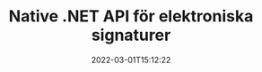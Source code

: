 ---
############################# Static ############################
layout: "product"
date: 2022-03-01T15:12:22
draft: false
#operation: 
#signaturetype: 
#fileformat: 
#productName: Java
lang: sv
#productCode: java
#otherformats: 
#breadcrumb: Put  signature on  for Java
product: "Signature"
product_tag: "signature"
platform: ".NET"
platform_tag: "net"

############################# Head ############################
head_title: ".NET Digital Signature API - Electronic Sign PDF Word Excel-bilder"
head_description: "C# .NET digital signatur API, eSignature-bibliotek för elektronisk signering av PDF, Word, Excel-kalkylblad, PowerPoint, bilder och grafikdokument."

############################# Header ############################
title: "Native .NET API för elektroniska signaturer"
description: "Lägg till digitala signaturer i dokumentformat och implementera populära e-signaturtyper (text, bild, QR-kod, streckkod, stämpel och metadata) i .NET-applikationer."
button:
    enable: true

############################# SubMenu ############################
submenu:
    enable: true
    
    left:
        img_alt: "GroupDocs.Signature for .NET"
        image: "https://www.groupdocs.cloud/templates/groupdocs/images/product-logos/groupdocs-signature-net.png"
        product: "GroupDocs.Signature"
        platform: ".NET"

    middle:
        button:
            # button loop
            - link: "#overview"
              text: "Översikt"

            # button loop
            - link: "#features"
              text: "Funktioner"

            # button loop
            - link: "#support"
              text: "Stöd"

            # button loop
            - link: "https://products.groupdocs.app/signature"
              text: "Live-demo"

            # button loop
            - link: "https://purchase.groupdocs.com/pricing/signature/net"
              text: "Prissättning"

    right:
        link_download: "https://downloads.groupdocs.com/signature"
        link_learn: "https://docs.groupdocs.com/signature/net/"
        link_buy: "https://purchase.groupdocs.com"

############################# Overview ############################
overview:
    enable: true
    content: |
      Använd GroupDocs.Signature för .NET API för att bygga applikationer i C#, ASP.NET och andra .NET-baserade teknologier, som låter dig signera digitala affärsdokument som PDF, Microsoft Word, Excel-kalkylblad, PowerPoint-presentationer, bilder, OpenDocument och andra branschstandardfilformat utan att behöva installera ytterligare programvara. Detta elektroniska signaturbibliotek är enkelt att arbeta med och .NET-utvecklare kan enkelt lägga till avancerade digitala signaturfunktioner i sina applikationer, vilket ger användare möjlighet att säkert signera, söka och verifiera e-signaturer från populära dokumentformat. Den stöder implementering av en mängd olika signaturtyper som text, bild, streckkod, QR-kod, formulärfält, stämpel och metadata.  

      Dokumentsignatur-API:et ger dig enkla och avancerade sökalternativ för att snabbt hitta dina nödvändiga signaturer på ett dokument. Alternativen att använda signaturstil, utseendehantering och anpassa signaturegenskaper som dimensioner, skugga, justering och mer är också genomförbara med detta funktionsrika API för dokumentsignering.  

      GroupDocs.Signature för .NET kan användas i alla utvecklingsmiljöer som stöder .NET-plattformen. Den är kompatibel med alla .NET-baserade språk och stöder populära operativsystem (Windows, Linux, MacOS) där Mono- eller .NET-ramverk (inklusive .NET Core) kan installeras.
    tabs:
      enable: true
      
      ## TAB ONE ##
      tab_one:
        description: |
          Följande är en översikt över GroupDocs.Signature för .NET:
      
        left:
          enable: true
          icon: "fab fa-html5"
          title: "Signaturtyper"
          content: |
            * Text Signatur
            * Bildsignatur
            * Digitala signaturer
            * QR-kod signatur
            * Streckkodssignatur
            * Stämpel Signatur
            * Metadatasignatur
      
      ## TAB TWO ##
      tab_two:
        description: |
          GroupDocs.Signature för .NET stöder signering av alla populära dokumentformat. Med bara några rader kod kan du lägga till PDF-signatur, Microsoft Office Word, Excel-kalkylblad, bild, HTML, Outlook e-post, OneNote, projekt och grafiksigneringsfunktioner i dina .NET-program. [Dokumentformat som stöds.](https://docs.groupdocs.com/signature/net/supported-document-formats/)

        left:
          enable: true
          table:
            # table loop
            - title: "Microsoft Office"
              content: |
                * **Word:** DOC, DOCX, DOCM, DOT, DOTX, DOTM, RTF, TXT
                * **Excel:** XLS, XLSX, XLSM, XLSB, XLTM, XLT, XLTM, XLTX, XLAM, SXC, SpreadsheetML
                * **PowerPoint:** PPT, PPTX, PPS, PPSX, PPSM, POT, POTM, POTX, PPTM

        right:
          enable: true
          table:
            # table loop
            - title: "Images & Other Formats"
              content: |
                * **Bilder**: JPG, BMP, PNG, TIFF, GIF, DCM, WEBP
                * **OpenDocument**: ODT, OTT, OTS, ODS, ODP, OTP, ODG
                * **Jpeg2000**: JP2, JPF, JPX, J2K, J2C, JPM
                * **Metafiler**: EMF, WMF, CMX
                * **Bärbar**: PDF
                * **Skalbar vektorgrafik**: CDR, SVG
                * **Adobe Photoshop**: PSD
                * **Andra**: DJVU

      ## TAB THREE ##
      tab_three:
        description: |
          GroupDocs.Signature för .NET stöder följande operativsystem, ramverk och pakethanterare:
        
        left:
          enable: true
          table:
            # table loop
            - icon: "fab fa-windows"
              title: "Operativsystem"
              content: |
                * Windows Desktop
                * Windows Server
                * Windows Azure
                * Linux
                * MacOS

            # table loop
            - icon: "fas fa-code"
              title: "Ramar som stöds"
              content: |
                * .NET Framework 2.0 or higher
                * Mono Framework 1.2 or higher
                * .NET Standard 2.0
                * .NET Core 2.0
                * .NET Core 2.1

        right:
          enable: true
          table:
            # table loop
            - icon: "fas fa-box"
              title: "Pakethanterare"
              content: |
                * NuGet

            # table loop
            - icon: "fas fa-tools"
              title: "Utvecklingsmiljöer"
              content: |
                * Microsoft Visual Studio
                * Xamarin.Android
                * Xamarin.IOS
                * Xamarin.Mac
                * MonoDevelop

############################# Features ############################
features:
    enable: true
    title: "GroupDocs.Signature för .NET-funktioner"

    feature:
      # feature loop
      - icon: "fas fa-copy"
        content: "Skapa, sök, uppdatera, dölj, verifiera och ta bort e-signaturer från dokumentformat som stöds"

      # feature loop
      - icon: "fas fa-eye"
        content: "Ange XML Advanced Electronic Signatures (XAdES) för Excel-kalkylblad"

      # feature loop
      - icon: "fas fa-bolt"
        content: "Hämta bildinnehåll från dokument signerade med QR-kod, streckkod och bildsignaturer"
      
      # feature loop
      - icon: "fas fa-file-powerpoint"
        content: "Ställ in höjd, bredd, marginaler och justering för text eller bildsignatur och placera på specifik sida"

      # feature loop
      - icon: "fas fa-code"
        content: "Sök, verifiera och signera PowerPoint-presentationsdokument digitalt"

      # feature loop
      - icon: "fas fa-cloud"
        content: "Signera ordbehandlingsdokumentformat med inbyggda textvattenstämplar"

      # feature loop
      - icon: "fas fa-remove-format"
        content: "Stöder rundade hörn för rektangulära stämpelsignaturtyper"

      # feature loop
      - icon: "fas fa-comment-slash"
        content: "Använd text- eller bildsignatur på ett specifikt Excel-ark eller ställ in e-signatur på alla ark"

      # feature loop
      - icon: "fas fa-location-arrow"
        content: "Ange ett visst rad- och kolumnnummer för att placera text eller bildsignatur i Excel-ark"

      # feature loop
      - icon: "fas fa-border-all"
        content: "Applicera skugga på textsignatur i Microsoft PowerPoint och ställ in dess färg, vinkel och transparens"

      # feature loop
      - icon: "fas fa-wrench"
        content: "Konfigurera textsignaturkantstilar och teckensnittsalternativ för Excel-ark"

      # feature loop
      - icon: "fas fa-columns"
        content: "Ställ in bildsignaturtyp, t.ex. Rund eller fyrkantig & konfigurera marginaler, teckensnittsfärg, rotation"

      # feature loop
      - icon: "fas fa-file-word"
        content: "Tillämpa digitala certifikat på dokument, kalkylblad och PDF-filer med signaturrad"

      # feature loop
      - icon: "fas fa-envelope"
        content: "Utför färginställningar, tillämpa transparens och rotation på textsignatur"

      # feature loop
      - icon: "fas fa-print"
        content: "Ställ in alternativ för ljusstyrka och gråskala och ange indragning av bildsignatur i en bild"

      # feature loop
      - icon: "fas fa-file-archive"
        content: "Bädda in anpassade objekt, serialisera samt kryptera och dekryptera metadatasignaturvärden för PDF-dokument"

      # feature loop
      - icon: "fas fa-lock"
        content: "Dölj, ta bort eller anpassa utseendet på digitala signaturer från PDF-dokument"

      # feature loop
      - icon: "fas fa-file-code"
        content: "Signera PDF-dokument med digitalt formulärfält och textsignatur som bild, anteckning, klistermärke eller vattenstämpel"
      
      # feature loop
      - icon: "fas fa-fill-drip"
        content: "Lägg textsignatur i formulärfält i MS Word och PDF-dokument"

      # feature loop
      - icon: "fas fa-file-excel"
        content: "Ange godtyckliga dokumentsidor för bearbetning av signatur eller utökad verifiering av e-signatur för Word-filer"

      # feature loop
      - icon: "fas fa-heading"
        content: "Spara signerad bildfil i annat format och exportera signerat kalkylblad som bild eller flersidig TIFF"

      # feature loop
      - icon: "fas fa-project-diagram"
        content: "Tilldela, ändra och ta bort lösenord till signerade filer och tillämpa e-signatur på lösenordsskyddade filer"

      # feature loop
      - icon: "fas fa-cube"
        content: "eSign-arbetsblad, PowerPoint-bilder, Word-dokument och bilder med anpassade objekt i metadata"

      # feature loop
      - icon: "fab fa-uncharted"
        content: "Ställ in signaturpenselstilar som solid, textur, linjär gradient och radiell gradient"

      # feature loop
      - icon: "fab fa-uncharted"
        content: "Signera dokument med anpassad krypterad QR-kodtext eller data"

      # feature loop
      - icon: "fab fa-uncharted"
        content: "Sök och signera filer med DjVu-format som bilddokument"

      # feature loop
      - icon: "fab fa-uncharted"
        content: "Extrahera dokumentinformation, t.ex. Antal sidor, via fil-URL"

      # feature loop
      - icon: "fab fa-uncharted"
        content: "Sök, signera och verifiera CorelDraw-filer som bilddokument"

      # feature loop
      - icon: "fab fa-uncharted"
        content: "Håll historik över bearbetade eller borttagna signaturinformation lagrad i metadata"

      # feature loop
      - icon: "fab fa-uncharted"
        content: "Lägg till anpassat dataobjekt, VCard eller e-postobjekt till QR-kod och verifiera krypterad QR-kod i PDF-filer"

    more_feature:
      # more_feature_loop
      - title: "Lägg enkelt till digitala signaturer"
        content: |
          GroupDocs.Signature för .NET API låter dig lägga till olika typer av signaturer till filformat som stöds. Signaturtyperna, såsom text, bild, digital, stämpel, QR-kod, streckkod och metadata kan tillämpas med GroupDocs.Signature för .NET. Följande kodexempel visar hur man applicerar textsignatur på ett PDF-dokument:

          ```cs
          using (Signature signature = new Signature("D:\\sample.pdf"))
          {
          TextSignOptions options = new TextSignOptions("John Smith")
          {
          // ställ in textfärg
          ForeColor = Color.Red
          };
          // underteckna dokument till fil
          signature.Sign("D:\\signed.pdf", options);
          }
          ```

      # more_feature_loop
      - title: "Stödda streckkodssignaturtyper"
        content: |
          Vårt API för signaturmanipulering erbjuder dig en funktion för att tillämpa streckkodssignaturer på dokumentformat som stöds. GroupDocs.Signature för .NET stöder olika streckkodstyper, såsom Code128, Code39Extended, Code39Standard, EAN14, EAN8, ITF14, UPCA och UPCE. Ett statiskt objekt med namnet "AllTypes" tillhandahålls också för att stödja alla registrerade streckkodstyper.

      # more_feature_loop
      - title: "Sök efter signaturer och certifikat"
        content: |
          GroupDocs.Signature för .NET API, låter dig söka efter digitala certifikat från Word-dokument, Excel-kalkylblad och PDF-filer. Du kan också hämta alla digitala certifikat som är registrerade i systemet. Metadatasignaturer kan också sökas i Word-dokument, Excel-kalkylblad, bilder och PDF-filer, med hjälp av GroupDocs.Signature för .NET API.  

          Genom GroupDocs.Signature för .NET API kan du söka efter QR-kod- och streckkodsignaturer i alla dokument, presentationer, kalkylblad, bilder samt PDF-filer och hämta sökresultatet. Du kan också söka efter anpassade dataobjekt från dokument signerade med QR-kodsignatur.

      # more_feature_loop
      - title: "Avancerade sökalternativ för streckkod"
        content: |
          Du kan söka och hitta din önskade streckkod genom GroupDocs.Signature for.NET API mycket enkelt, eftersom vårt signatur-API erbjuder avancerade sökalternativ. Dessa gör att du kan söka efter streckkod på en viss sida, söka igenom ett dokument, ange olika sidor att söka (första, sista, jämna, udda), söka efter streckkod av speciell kodningstyp, söka streckkod baserat på specifik textsträng eller sök streckkod baserat på sträng med alternativet "innehåller".

############################# Support ############################
support:
    enable: true

############################# Solutions ############################
solutions:
    enable: true
    title: "GroupDocs.Signature erbjuder API:er för dokumentsignering för andra populära utvecklingsmiljöer"

    solution:
        # solution loop
        - img_alt: "GroupDocs.Signature for Java"
          image: "https://www.groupdocs.cloud/templates/groupdocs/images/product-logos/groupdocs-signature-java.png"
          product: "GroupDocs.Signature"
          platform: "Java"
          link: "/signature/java/"

############################# Back to top ###############################
back_to_top:
  enable: true
---